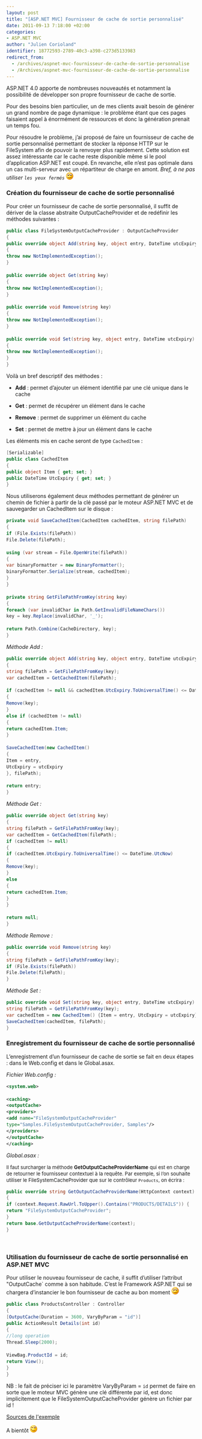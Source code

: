 ```yaml
---
layout: post
title: "[ASP.NET MVC] Fournisseur de cache de sortie personnalisé"
date: 2011-09-13 7:18:00 +02:00
categories:
- ASP.NET MVC
author: "Julien Corioland"
identifier: 18772593-2789-40c3-a398-c273d5133983
redirect_from:
  - /archives/aspnet-mvc-fournisseur-de-cache-de-sortie-personnalise
  - /Archives/aspnet-mvc-fournisseur-de-cache-de-sortie-personnalise
---
```


ASP.NET 4.0 apporte de nombreuses nouveautés et notamment la possibilité de développer son propre fournisseur de cache de sortie.

Pour des besoins bien particulier, un de mes clients avait besoin de générer un grand nombre de page dynamique : le problème étant que ces pages faisaient appel à énormément de ressources et donc la génération prenait un temps fou.

Pour résoudre le problème, j’ai proposé de faire un fournisseur de cache de sortie personnalisé permettant de stocker la réponse HTTP sur le FileSystem afin de pouvoir la renvoyer plus rapidement. Cette solution est assez intéressante car le cache reste disponible même si le pool d’application ASP.NET est coupé. En revanche, elle n’est pas optimale dans un cas multi-serveur avec un répartiteur de charge en amont. *Bref, à ne pas utiliser `les yeux fermés`* ![image](/images/aspnet-mvc-fournisseur-de-cache-de-sortie-personnalise/666d8c66-c848-4282-bca8-606428d382cb.jpg)

### Création du fournisseur de cache de sortie personnalisé

Pour créer un fournisseur de cache de sortie personnalisé, il suffit de dériver de la classe abstraite OutputCacheProvider et de redéfinir les méthodes suivantes :

```csharp
public class FileSystemOutputCacheProvider : OutputCacheProvider
{
public override object Add(string key, object entry, DateTime utcExpiry)
{
throw new NotImplementedException();
}

public override object Get(string key)
{
throw new NotImplementedException();
}

public override void Remove(string key)
{
throw new NotImplementedException();
}

public override void Set(string key, object entry, DateTime utcExpiry)
{
throw new NotImplementedException();
}
}
```

Voilà un bref descriptif des méthodes :

- **Add** : permet d’ajouter un élément identifié par une clé unique dans le cache

- **Get** : permet de récupérer un élément dans le cache

- **Remove** : permet de supprimer un élément du cache

- **Set** : permet de mettre à jour un élément dans le cache

Les éléments mis en cache seront de type `CachedItem` :

```csharp
[Serializable]
public class CachedItem
{
public object Item { get; set; }
public DateTime UtcExpiry { get; set; }
}
```

Nous utiliserons également deux méthodes permettant de générer un chemin de fichier à partir de la clé passé par le moteur ASP.NET MVC et de sauvegarder un CachedItem sur le disque :

```csharp
private void SaveCachedItem(CachedItem cachedItem, string filePath)
{
if (File.Exists(filePath))
File.Delete(filePath);

using (var stream = File.OpenWrite(filePath))
{
var binaryFormatter = new BinaryFormatter();
binaryFormatter.Serialize(stream, cachedItem);
}
}

private string GetFilePathFromKey(string key)
{
foreach (var invalidChar in Path.GetInvalidFileNameChars())
key = key.Replace(invalidChar, '_');

return Path.Combine(CacheDirectory, key);
}
```

*Méthode Add :*

```csharp
public override object Add(string key, object entry, DateTime utcExpiry)
{
string filePath = GetFilePathFromKey(key);
var cachedItem = GetCachedItem(filePath);

if (cachedItem != null && cachedItem.UtcExpiry.ToUniversalTime() <= DateTime.UtcNow)
{
Remove(key);
}
else if (cachedItem != null)
{
return cachedItem.Item;
}

SaveCachedItem(new CachedItem()
{
Item = entry,
UtcExpiry = utcExpiry
}, filePath);

return entry;
}
```

*Méthode Get :*

```csharp
public override object Get(string key)
{
string filePath = GetFilePathFromKey(key);
var cachedItem = GetCachedItem(filePath);
if (cachedItem != null)
{
if (cachedItem.UtcExpiry.ToUniversalTime() <= DateTime.UtcNow)
{
Remove(key);
}
else
{
return cachedItem.Item;
}
}

return null;
}
```

*Méthode Remove :*

```csharp
public override void Remove(string key)
{
string filePath = GetFilePathFromKey(key);
if (File.Exists(filePath))
File.Delete(filePath);
}
```

*Méthode Set :*

```csharp
public override void Set(string key, object entry, DateTime utcExpiry) {
string filePath = GetFilePathFromKey(key);
var cachedItem = new CachedItem() {Item = entry, UtcExpiry = utcExpiry};
SaveCachedItem(cachedItem, filePath);
}
```

### Enregistrement du fournisseur de cache de sortie personnalisé

L’enregistrement d’un fournisseur de cache de sortie se fait en deux étapes : dans le Web.config et dans le Global.asax.

*Fichier Web.config :*

```xml
<system.web>

<caching>
<outputCache>
<providers>
<add name="FileSystemOutputCacheProvider"
type="Samples.FileSystemOutputCacheProvider, Samples"/>
</providers>
</outputCache>
</caching>
```

*Global.asax :*

<font size="2">Il faut surcharger la méthode **GetOutputCacheProviderName** qui est en charge de retourner le fournisseur contextuel à la requête. Par exemple, si l’on souhaite utiliser le FileSystemCacheProvider que sur le contrôleur `Products`, on écrira :</font>

```csharp
public override string GetOutputCacheProviderName(HttpContext context)
{
if (context.Request.RawUrl.ToUpper().Contains("PRODUCTS/DETAILS")) {
return "FileSystemOutputCacheProvider";
}
return base.GetOutputCacheProviderName(context);
}
```

<br />

### Utilisation du fournisseur de cache de sortie personnalisé en ASP.NET MVC

Pour utiliser le nouveau fournisseur de cache, il suffit d’utiliser l’attribut "OutputCache` comme à son habitude. C’est le Framework ASP.NET qui se chargera d’instancier le bon fournisseur de cache au bon moment ![image](/images/aspnet-mvc-fournisseur-de-cache-de-sortie-personnalise/666d8c66-c848-4282-bca8-606428d382cb.jpg)

```csharp
public class ProductsController : Controller
{
[OutputCache(Duration = 3600, VaryByParam = "id")]
public ActionResult Details(int id)
{
//long operation
Thread.Sleep(2000);

ViewBag.ProductId = id;
return View();
}
}
```

NB : le fait de préciser ici le paramètre VaryByParam = `id` permet de faire en sorte que le moteur MVC génère une clé différente par id, est donc implicitement que le FileSystemOutputCacheProvider génère un fichier par id !

[Sources de l'exemple](http://juliencorioland.blob.core.windows.net/publicfiles/SampleOutputCacheProvider.zip)

A bientôt ![image](/images/aspnet-mvc-fournisseur-de-cache-de-sortie-personnalise/ded6ef76-614f-4147-b652-66bd87ce42a6.jpg)

